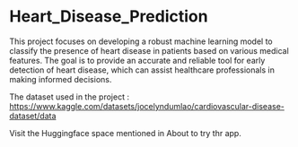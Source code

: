 # Heart_Disease_Prediction
This project focuses on developing a robust machine learning model to classify the presence of heart disease in patients based on various medical features. The goal is to provide an accurate and reliable tool for early detection of heart disease, which can assist healthcare professionals in making informed decisions.

The dataset used in the project : https://www.kaggle.com/datasets/jocelyndumlao/cardiovascular-disease-dataset/data

Visit the Huggingface space mentioned in About to try thr app.
